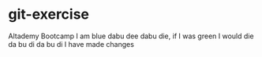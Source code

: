 # git-exercise
Altademy Bootcamp
I am blue dabu dee dabu die, if I was green I would die da bu di da bu di
I have made changes